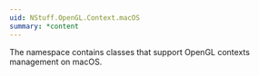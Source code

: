 ```yaml
---
uid: NStuff.OpenGL.Context.macOS
summary: *content
---
```

The namespace contains classes that support OpenGL contexts management on macOS.
